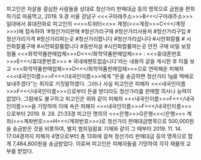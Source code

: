 피고인은 자살을 결심한 사람들을 상대로 청산가리 판매대금 등의 명목으로 금원을 편취하기로 마음먹고, 2019. 9.경 서울 강남구 <<<구아래주소>>>B<<</구아래주소>>> 일대에서 휴대전화로 피고인의 <<<SNS>>>트위터<<</SNS>>> 계정(<<<계정>>>C<<</계정>>>)에 접속하여 '#청산가리판매 #청산가리구매 #청산가리사용처 #청산가리구입 #청산가리가격 #청산가리파는곳 #청산가리팝니다 #청산가리삽니다 #시안화칼륨 # 시안화칼륨구매 #시안화칼륨팝니다 #동반자살 #시안화칼륨파는곳 안전 구매 비밀 보장 정품 <<<화학약품판매업체>>>D<<</화학약품판매업체>>> : <<<휴대폰번호>>>E<<</휴대폰번호>>> ※ 국내에펜토없습니다'라는 내용의 글을 게시한 후 이를 보고 <<<화학약품판매업체>>>D<<</화학약품판매업체>>>으로 연락해온 피해자 <<<내국인이름>>>F<<</내국인이름>>>에게 "돈을 송금하면 청산가리 1g을 택배로 보내주겠다"는 취지로 거짓말하였다.
그러나 사실 피고인은 피해자 <<<내국인이름>>>F<<</내국인이름>>>으로부터 돈을 받더라도 청산가리를 판매할 의사나 능력이 없었다.
그럼에도 불구하고 피고인은 위와 같이 피해자 <<<내국인이름>>>F<<</내국인이름>>>을 기망하여 이에 속은 피해자 <<<내국인이름>>>F<<</내국인이름>>>으로부터 2019. 9. 28. 21:33경 피고인 명의의 <<<은행>>>G은행<<</은행>>> 계좌(<<<계좌번호>>>H<<</계좌번호>>>)로 청산가리 판매대금명목으로 500,000원을 송금받은 것을 비롯하여, 별지 범죄일람표 기재와 같이 그 때부터 2019. 11. 14. 17:04경까지 피해자 4명으로부터 총 13회에 걸쳐 청산가리 판매대금 등의 명목으로 합계 7,484,800원을 송금받았다.
이로써 피고인은 피해자들을 기망하여 각각 재물의 교부를 받았다.